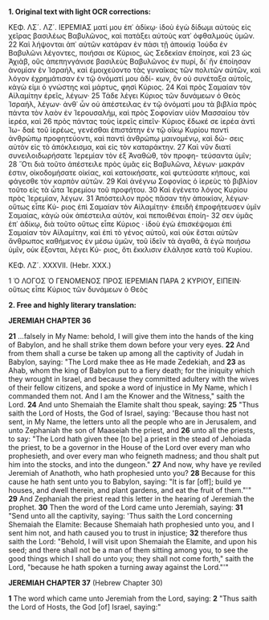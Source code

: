 **1. Original text with light OCR corrections:**

ΚΕΦ. ΛΣ´. ΛΖ´. ΙΕΡΕΜΙΑΣ
ματί μου ἐπ᾽ ἀδίκῳ· ἰδοὺ ἐγὼ δίδωμι αὐτοὺς εἰς χεῖρας βασιλέως
Βαβυλῶνος, καὶ πατάξει αὐτοὺς κατ᾽ ὀφθαλμοὺς ὑμῶν.
22 Καὶ λήψονται ἀπ᾽ αὐτῶν κατάραν ἐν πάσι τῇ ἀποικίᾳ Ἰούδα ἐν
Βαβυλῶνι λέγοντες, ποιήσαι σε Κύριος, ὡς Σεδεκίαν ἐποίησε, καὶ
23 ὡς Ἀχιὰβ, οὓς ἀπεπηνγάνισε βασιλεὺς Βαβυλῶνος ἐν πυρί, δι᾽ ἣν
ἐποίησαν ἀνομίαν ἐν Ἰσραήλ, καὶ ἐμοιχεύοντο τὰς γυναῖκας τῶν
πολιτῶν αὐτῶν, καὶ λόγον ἐχρημάτισαν ἐν τῷ ὀνόματί μου ἀδί-
κων, ὃν οὐ συνέταξα αὐτοῖς, κἀγὼ εἰμι ὁ γνώστης καὶ μάρτυς,
φησὶ Κύριος.
24 Καὶ πρὸς Σαμαίαν τὸν Αἰλαμίτην ἐρεῖς, λέγων·
25 Τάδε λέγει Κύριος τῶν δυνάμεων ὁ Θεὸς Ἰσραήλ, λέγων· ἀνθ᾽ ὧν
οὐ ἀπέστειλας ἐν τῷ ὀνόματί μου τὰ βιβλία πρὸς πάντα τὸν λαὸν
ἐν Ἱερουσαλήμ, καὶ πρὸς Σοφονίαν υἱὸν Μασσαίου τὸν ἱερέα, καὶ
26 πρὸς πάντας τοὺς ἱερεῖς εἰπεῖν· Κύριος ἔδωκέ σε ἱερέα ἀντὶ Ἰω-
δαὲ τοῦ ἱερέως, γενέσθαι ἐπιστάτην ἐν τῷ οἴκῳ Κυρίου παντὶ
ἀνθρώπῳ προφητεύοντι, καὶ παντὶ ἀνθρώπῳ μαινομένῳ, καὶ δώ-
σεις αὐτὸν εἰς τὸ ἀπόκλεισμα, καὶ εἰς τὸν καταράκτην.
27 Καὶ νῦν διατί συνειλοιδωρήσατε Ἱερεμίαν τὸν ἐξ Ἀναθὼθ, τὸν προφη-
τεύσαντα ὑμῖν;
28 ῞Οτι διὰ τοῦτο ἀπέστειλε πρὸς ὑμᾶς εἰς Βαβυλῶνα, λέγων· μακράν
ἐστιν, οἰκοδομήσατε οἰκίας, καὶ κατοικήσατε, καὶ φυτεύσατε κήπους,
καὶ φάγεσθε τὸν καρπὸν αὐτῶν.
29 Καὶ ἀνέγνω Σοφονίας ὁ ἱερεὺς τὸ βιβλίον τοῦτο εἰς τὰ ὦτα Ἱερεμίου
τοῦ προφήτου.
30 Καὶ ἐγένετο λόγος Κυρίου πρὸς Ἱερεμίαν, λέγων.
31 Ἀπόστειλον πρὸς πᾶσαν τὴν ἀποικίαν, λέγων· οὕτως εἶπε Κύ-
ριος ἐπὶ Σαμαίαν τὸν Αἰλαμίτην· ἐπειδὴ ἐπροφήτευσεν ὑμῖν
Σαμαίας, κἀγὼ οὐκ ἀπέστειλα αὐτὸν, καὶ πεποιθέναι ἐποίη-
32 σεν ὑμᾶς ἐπ᾽ ἀδίκῳ, διὰ τοῦτο οὕτως εἶπε Κύριος · ἰδοὺ
ἐγὼ ἐπισκέψομαι ἐπὶ Σαμαίαν τὸν Αἰλαμίτην, καὶ ἐπὶ τὸ γένος
αὐτοῦ, καὶ οὐκ ἔσται αὐτῶν ἄνθρωπος καθήμενος ἐν μέσω ὑμῶν,
τοῦ ἰδεῖν τὰ ἀγαθὰ, ἃ ἐγὼ ποιήσω ὑμῖν, οὐκ ἔξονται, λέγει Κύ-
ριος, ὅτι ἔκκλισιν ἐλάλησε κατὰ τοῦ Κυρίου.

ΚΕΦ. ΛΖ´. XXXVII.
(Hebr. XXX.)

1 Ὁ ΛΟΓΟΣ Ὁ ΓΕΝΟΜΕΝΟΣ ΠΡΟΣ ΙΕΡΕΜΙΑΝ ΠΑΡΑ
2 ΚΥΡΙΟΥ, ΕΙΠΕΙΝ· οὕτως εἶπε Κύριος τῶν δυνάμεων ὁ Θεὸς

**2. Free and highly literary translation:**

**JEREMIAH CHAPTER 36**

**21** ...falsely in My Name: behold, I will give them into the hands of the king of Babylon, and he shall strike them down before your very eyes.
**22** And from them shall a curse be taken up among all the captivity of Judah in Babylon, saying: "The Lord make thee as He made Zedekiah, and
**23** as Ahab, whom the king of Babylon put to a fiery death; for the iniquity which they wrought in Israel, and because they committed adultery with the wives of their fellow citizens, and spoke a word of injustice in My Name, which I commanded them not. And I am the Knower and the Witness," saith the Lord.
**24** And unto Shemaiah the Elamite shalt thou speak, saying:
**25** "Thus saith the Lord of Hosts, the God of Israel, saying: 'Because thou hast not sent, in My Name, the letters unto all the people who are in Jerusalem, and unto Zephaniah the son of Maaseiah the priest, and
**26** unto all the priests, to say: "The Lord hath given thee [to be] a priest in the stead of Jehoiada the priest, to be a governor in the House of the Lord over every man who prophesieth, and over every man who feigneth madness; and thou shalt put him into the stocks, and into the dungeon."
**27** And now, why have ye reviled Jeremiah of Anathoth, who hath prophesied unto you?
**28** Because for this cause he hath sent unto you to Babylon, saying: "It is far [off]; build ye houses, and dwell therein, and plant gardens, and eat the fruit of them."'"
**29** And Zephaniah the priest read this letter in the hearing of Jeremiah the prophet.
**30** Then the word of the Lord came unto Jeremiah, saying:
**31** "Send unto all the captivity, saying: 'Thus saith the Lord concerning Shemaiah the Elamite: Because Shemaiah hath prophesied unto you, and I sent him not, and hath caused you to trust in injustice;
**32** therefore thus saith the Lord: "Behold, I will visit upon Shemaiah the Elamite, and upon his seed; and there shall not be a man of them sitting among you, to see the good things which I shall do unto you; they shall not come forth," saith the Lord, "because he hath spoken a turning away against the Lord."'"

**JEREMIAH CHAPTER 37**
(Hebrew Chapter 30)

**1** The word which came unto Jeremiah from the Lord, saying:
**2** "Thus saith the Lord of Hosts, the God [of] Israel, saying:"